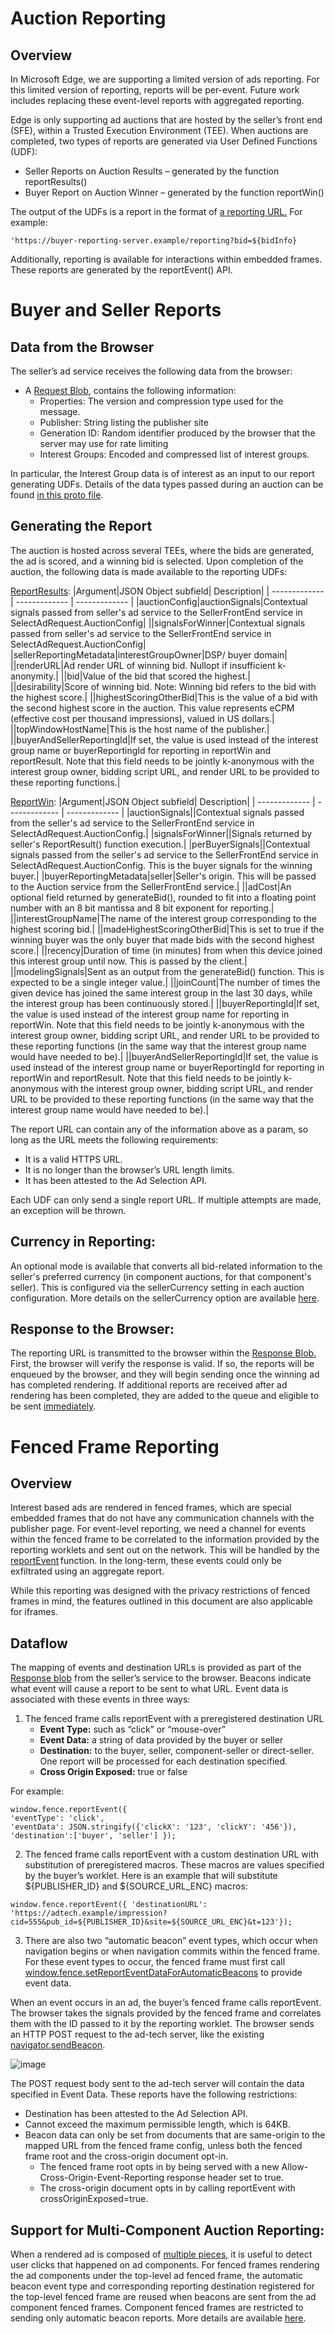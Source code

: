 # Auction Reporting
## Overview
In Microsoft Edge, we are supporting a limited version of ads reporting. For this limited version of reporting, reports will be per-event. Future work includes replacing these event-level reports with aggregated reporting.

Edge is only supporting ad auctions that are hosted by the seller’s front end (SFE), within a Trusted Execution Environment (TEE). When auctions are completed, two types of reports are generated via User Defined Functions (UDF):

-   Seller Reports on Auction Results – generated by the function reportResults()
-   Buyer Report on Auction Winner – generated by the function  reportWin()
    

The output of the UDFs is a report in the format of [a reporting URL.](https://github.com/privacysandbox/bidding-auction-servers/blob/4a7accd09a7dabf891b5953e5cdbb35d038c83c6/api/bidding_auction_servers.proto#L96C26-L96C26) For example:

    'https://buyer-reporting-server.example/reporting?bid=${bidInfo}

Additionally, reporting is available for interactions within embedded frames. These reports are generated by the reportEvent() API.
# Buyer and Seller Reports
## Data from the Browser
The seller’s ad service receives the following data from the browser:

-   A [Request Blob](https://github.com/WICG/turtledove/blob/36bf1d00641d5f42850ad6f97a64324b53b47c70/FLEDGE_browser_bidding_and_auction_API.md#request-blob-format), contains the following information:
    -   Properties: The version and compression type used for the message.
    -   Publisher: String listing the publisher site
    -   Generation ID: Random identifier produced by the browser that the server may use for rate limiting
    -   Interest Groups: Encoded and compressed list of interest groups.
    
In particular, the Interest Group data is of interest as an input to our report generating UDFs.  Details of the data types passed during an auction can be found [in this proto file](https://github.com/privacysandbox/bidding-auction-servers/blob/4a7accd09a7dabf891b5953e5cdbb35d038c83c6/api/bidding_auction_servers.proto#L193C9-L193C23).

## Generating the Report
The auction is hosted across several TEEs, where the bids are generated, the  ad is scored, and a winning bid is selected. Upon completion of the auction, the following data is made available to the reporting UDFs:

[ReportResults](https://github.com/privacysandbox/protected-auction-services-docs/blob/main/bidding_auction_event_level_reporting.md#the-reportresult-specification):
|Argument|JSON Object subfield| Description|
| ------------- | ------------- | ------------- |
|auctionConfig|auctionSignals|Contextual signals passed from seller's ad service to the SellerFrontEnd service in SelectAdRequest.AuctionConfig|
||signalsForWinner|Contextual signals passed from seller's ad service to the SellerFrontEnd service in SelectAdRequest.AuctionConfig|
|sellerReportingMetadata|interestGroupOwner|DSP/ buyer domain|
||renderURL|Ad render URL of winning bid.  Nullopt if insufficient k-anonymity.|
||bid|Value of the bid that scored the highest.|
||desirability|Score of winning bid.  Note: Winning bid refers to the bid with the highest score.|
||highestScoringOtherBid|This is the value of a bid with the second highest score in the auction. This value represents  eCPM (effective cost per thousand impressions), valued in US dollars.|
||topWindowHostName|This is the host name of the publisher.|
||buyerAndSellerReportingId|If set, the value is used instead of the interest group name or buyerReportingId for reporting in reportWin and reportResult. Note that this field needs to be jointly k-anonymous with the interest group owner, bidding script URL, and render URL to be provided to these reporting functions.|

[ReportWin](https://github.com/privacysandbox/protected-auction-services-docs/blob/main/bidding_auction_event_level_reporting.md#the-reportwin-specification):
|Argument|JSON Object subfield| Description|
| ------------- | ------------- | ------------- |
|auctionSignals||Contextual signals passed from the seller's ad service to the SellerFrontEnd service in SelectAdRequest.AuctionConfig.|
|signalsForWinner||Signals returned by seller's ReportResult() function execution.|
|perBuyerSignals||Contextual signals passed from the seller's ad service to the SellerFrontEnd service in SelectAdRequest.AuctionConfig. This is the buyer signals for the winning buyer.|
|buyerReportingMetadata|seller|Seller's origin. This will be passed to the Auction service from the SellerFrontEnd service.|
||adCost|An optional field returned by generateBid(), rounded to fit into a floating point number with an 8 bit mantissa and 8 bit exponent for reporting.|
||interestGroupName|The name of the interest group corresponding to the highest scoring bid.|
||madeHighestScoringOtherBid|This is set to true if the winning buyer was the only buyer that made bids with the second highest score.|
||recency|Duration of time (in minutes) from when this device joined this interest group until now. This is passed by the client.|
||modelingSignals|Sent as an output from the generateBid() function. This is expected to be a single integer value.|
||joinCount|The number of times the given device has joined the same interest group in the last 30 days, while the interest group has been continuously stored.|
||buyerReportingId|If set, the value is used instead of the interest group name for reporting in reportWin. Note that this field needs to be jointly k-anonymous with the interest group owner, bidding script URL, and render URL to be provided to these reporting functions (in the same way that the interest group name would have needed to be).|
||buyerAndSellerReportingId|If set, the value is used instead of the interest group name or buyerReportingId for reporting in reportWin and reportResult. Note that this field needs to be jointly k-anonymous with the interest group owner, bidding script URL, and render URL to be provided to these reporting functions (in the same way that the interest group name would have needed to be).|

The report URL can contain any of the information above as a param, so long as the URL meets the following requirements:
- It is a valid HTTPS URL.  
- It is no longer than the browser’s URL length limits.
- It has been attested to the Ad Selection API.  

Each UDF can only send a single report URL.  If multiple attempts are made, an exception will be thrown.
## Currency in Reporting:
An optional mode is available that converts all bid-related information to the seller's preferred currency (in component auctions, for that component's seller). This is configured via the sellerCurrency setting in each auction configuration.  More details on the sellerCurrency  option are available [here](https://github.com/WICG/turtledove/blob/2ec2eac68b8c0218d667828c508a788096205dd6/FLEDGE.md#53-currencies-in-reporting).
## Response to the Browser:
The reporting URL is transmitted to the browser within the [Response Blob.](https://github.com/WICG/turtledove/blob/36bf1d00641d5f42850ad6f97a64324b53b47c70/FLEDGE_browser_bidding_and_auction_API.md#response-blob-format) First, the browser will verify the response is valid. If so, the reports will be enqueued by the browser, and they will begin sending once the winning ad has completed rendering. If additional reports are received after ad rendering has been completed, they are added to the queue and eligible to be sent [immediately](https://source.chromium.org/chromium/chromium/src/+/main:content/browser/interest_group/interest_group_manager_impl.cc;drc=ac83a5a2d3c04763d86ce16d92f3904cc9566d3a;l=924).

# Fenced Frame Reporting
## Overview
Interest based ads are rendered in fenced frames, which are special embedded frames that do not have any communication channels with the publisher page. For event-level reporting, we need a channel for events within the fenced frame to be correlated to the information provided by the reporting worklets and sent out on the network. This will be handled by the [reportEvent](https://github.com/WICG/turtledove/blob/main/Fenced_Frames_Ads_Reporting.md) function. In the long-term, these events could only be exfiltrated using an aggregate report.

While this reporting was designed with the privacy restrictions of fenced frames in mind, the features outlined in this document are also applicable for iframes.
## Dataflow
The mapping of events and destination URLs is provided as part of the [Response blob](https://github.com/WICG/turtledove/blob/36bf1d00641d5f42850ad6f97a64324b53b47c70/FLEDGE_browser_bidding_and_auction_API.md#response-blob-format) from the seller’s service to the browser.  Beacons indicate what event will cause a report to be sent to what URL.  Event data is associated with these events in three ways:
1. The fenced frame calls reportEvent  with a preregistered destination URL  
    - **Event Type:** such as “click” or “mouse-over” 
    - **Event Data:** a string of data provided by the buyer or seller 
     - **Destination:** to the buyer, seller, component-seller or direct-seller. One report will be
   processed for each destination specified. 
     - **Cross Origin Exposed:** true or false

For example:

    window.fence.reportEvent({
    'eventType': 'click',
    'eventData': JSON.stringify({'clickX': '123', 'clickY': '456'}),
    'destination':['buyer', 'seller'] });

2.  The fenced frame calls reportEvent with a custom destination URL with substitution of preregistered macros.  These macros are values specified by the buyer’s worklet. Here is an example that will substitute ${PUBLISHER_ID} and ${SOURCE_URL_ENC} macros:

`window.fence.reportEvent({ 'destinationURL': 'https://adtech.example/impression?cid=555&pub_id=${PUBLISHER_ID}&site=${SOURCE_URL_ENC}&t=123'});`

3. There are also two “automatic beacon” event types, which occur when navigation begins or when navigation commits within the fenced frame. For these event types to occur, the fenced frame must first call [window.fence.setReportEventDataForAutomaticBeacons](https://github.com/WICG/turtledove/blob/main/Fenced_Frames_Ads_Reporting.md#api-to-populate-event-data-for-reservedtop_navigation)  to provide event data.

When an event occurs in an ad, the buyer’s fenced frame calls  reportEvent.  The browser takes the signals provided by the fenced frame and correlates them with the ID passed to it by the reporting worklet. The browser sends an HTTP POST request to the ad-tech server, like the existing [navigator.sendBeacon](https://developer.mozilla.org/en-US/docs/Web/API/Navigator/sendBeacon).

![image](https://github.com/user-attachments/assets/c0c74b3d-b94d-4082-9e13-89a94da7c5a6)

The POST request body sent to the ad-tech server will contain the data specified in Event Data. These reports have the following restrictions:
- Destination has been attested to the Ad Selection API.  
- Cannot exceed the maximum permissible length, which is 64KB. 
- Beacon data can only be set from documents that are same-origin to the mapped URL from the fenced frame config, unless both the fenced frame root and the cross-origin document opt-in.  
  - The fenced frame root opts in by being served with a new Allow-Cross-Origin-Event-Reporting response header set to true.
  - The cross-origin document opts in by calling reportEvent with crossOriginExposed=true.
    
## Support for Multi-Component Auction Reporting:
When a rendered ad is composed of [multiple pieces](https://github.com/WICG/turtledove/blob/main/FLEDGE.md#34-ads-composed-of-multiple-pieces), it is useful to detect user clicks that happened on ad components. For fenced frames rendering the ad components under the top-level ad fenced frame, the automatic beacon event type and corresponding reporting destination registered for the top-level fenced frame are reused when beacons are sent from the ad component fenced frames. Component fenced frames are restricted to sending only automatic beacon reports. More details are available [here](https://github.com/WICG/turtledove/blob/main/Fenced_Frames_Ads_Reporting.md#support-for-ad-components).
